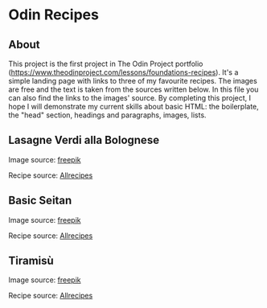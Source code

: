 # Odin Recipes

## About

This project is the first project in The Odin Project portfolio (https://www.theodinproject.com/lessons/foundations-recipes). It's a simple landing page with links to three of my favourite recipes. The images are free and the text is taken from the sources written below. In this file you can also find the links to the images' source.
By completing this project, I hope I will demonstrate my current skills about basic HTML: the boilerplate, the "head" section, headings and paragraphs, images, lists.


## Lasagne Verdi alla Bolognese

Image source: [freepik](https://it.freepik.com/immagine-ia-gratis/cibi-per-la-pasta-generati-da-ai_94962605.htm#fromView=search&page=1&position=2&uuid=a6056d49-e9e7-4797-a524-7afa315fa73f&query=lasagne+verdi)

Recipe source: [Allrecipes](https://www.allrecipes.com/recipe/268288/lasagne-verdi-alla-bolognese/)

## Basic Seitan

Image source: [freepik](https://it.freepik.com/foto-gratuito/gustosi-torroni-su-piatto-ad-angolo-alto_31124663.htm#fromView=search&page=1&position=0&uuid=c8eaeba0-524e-4921-a91d-c22f44b528f6&query=seitan)

Recipe source: [Allrecipes](https://www.allrecipes.com/recipe/238521/basic-seitan-wheat-meat-vegan-meat-substitute/)

## Tiramis&ugrave;

Image source: [freepik](https://it.freepik.com/foto-gratuito/vista-frontale-del-delizioso-concetto-di-tiramisu_11240336.htm#fromView=keyword&page=1&position=0&uuid=5845415d-35c6-46e9-b8c2-9f3d31706da4&query=Tiramisu)

Recipe source: [Allrecipes](https://www.allrecipes.com/recipe/246812/tiramisu-al-marsala/)